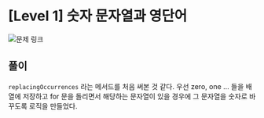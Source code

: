 # [Level 1] 숫자 문자열과 영단어

![문제 링크](https://school.programmers.co.kr/learn/courses/30/lessons/81301)

## 풀이
`replacingOccurrences` 라는 메서드를 처음 써본 것 같다. 
우선 zero, one ... 들을 배열에 저장하고 for 문을 돌리면서 
해당하는 문자열이 있을 경우에 그 문자열을 숫자로 바꾸도록 로직을 만들었다. 

